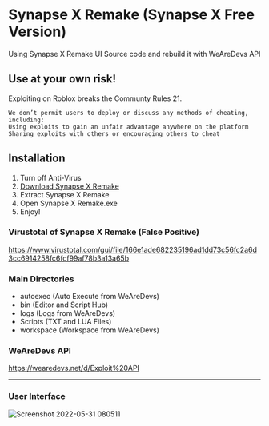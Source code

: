 # Synapse X Remake (Synapse X Free Version)
Using Synapse X Remake UI Source code and rebuild it with WeAreDevs API

## Use at your own risk!
Exploiting on Roblox breaks the Communty Rules 21.
```
We don’t permit users to deploy or discuss any methods of cheating, including:
Using exploits to gain an unfair advantage anywhere on the platform
Sharing exploits with others or encouraging others to cheat
```


## Installation
1. Turn off Anti-Virus
2. [Download Synapse X Remake](https://github.com/Charlzk05/Synapse-X-Remake-Synapse-X-Free-Version/tags)
3. Extract Synapse X Remake
4. Open Synapse X Remake.exe
5. Enjoy!

### Virustotal of Synapse X Remake (False Positive)
https://www.virustotal.com/gui/file/166e1ade682235196ad1dd73c56fc2a6d3cc6914258fc6fcf99af78b3a13a65b

### Main Directories
- autoexec (Auto Execute from WeAreDevs)
- bin (Editor and Script Hub)
- logs (Logs from WeAreDevs)
- Scripts (TXT and LUA Files)
- workspace (Workspace from WeAreDevs)

### WeAreDevs API
https://wearedevs.net/d/Exploit%20API

<hr>

### User Interface
![Screenshot 2022-05-31 080511](https://user-images.githubusercontent.com/104715127/171070122-70a314f1-626a-44f6-9525-6db623eb19f1.png)

